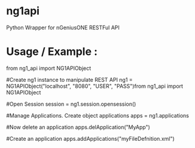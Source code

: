 # ng1api
Python Wrapper for nGeniusONE RESTFul API

# Usage / Example :
from ng1_api import NG1APIObject

#Create ng1 instance to manipulate REST API
ng1 = NG1APIObject("localhost", "8080", "USER", "PASS")from ng1_api import NG1APIObject

#Open Session
session = ng1.session.opensession()

#Manage Applications. Create object applications 
apps = ng1.applications

  #Now delete an application
  apps.delApplication("MyApp")
  
  #Create an application
  apps.addApplications("myFileDefnition.xml")
